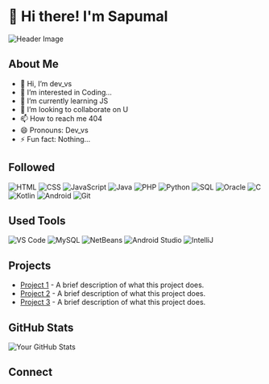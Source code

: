 # 👋 Hi there! I'm Sapumal

![Header Image](https://i.gifer.com/origin/a7/a7b6de0113f0a8fbeea873b577f4c25d_w200.gif)

## About Me

- 👋 Hi, I’m dev_vs
- 👀 I’m interested in Coding...
- 🌱 I’m currently learning JS
- 💞️ I’m looking to collaborate on U
- 📫 How to reach me 404
- 😄 Pronouns: Dev_vs
- ⚡ Fun fact: Nothing...

## Followed 

<div>
  <img src="https://img.icons8.com/color/48/000000/html-5.png" alt="HTML" />
  <img src="https://img.icons8.com/color/48/000000/css3.png" alt="CSS" />
  <img src="https://img.icons8.com/color/48/000000/javascript.png" alt="JavaScript" />
  <img src="https://img.icons8.com/color/48/000000/java-coffee-cup-logo.png" alt="Java" />
  <img src="https://img.icons8.com/color/48/000000/php.png" alt="PHP" />
  <img src="https://img.icons8.com/color/48/000000/python.png" alt="Python" />
  <img src="https://img.icons8.com/color/48/000000/sql.png" alt="SQL" />
  <img src="https://img.icons8.com/color/48/000000/oracle-logo.png" alt="Oracle" />
  <img src="https://img.icons8.com/color/48/000000/c-programming.png" alt="C" />
  <img src="https://img.icons8.com/color/48/000000/kotlin.png" alt="Kotlin" />
  <img src="https://img.icons8.com/color/48/000000/android-os.png" alt="Android" />
  <img src="https://img.icons8.com/color/48/000000/git.png" alt="Git" />
</div>

## Used Tools
<div>
  <img src="https://img.icons8.com/color/48/000000/visual-studio-code-2019.png" alt="VS Code" />
  <img src="https://img.icons8.com/color/48/000000/mysql-logo.png" alt="MySQL" />
   <img src="[https://img.icons8.com/color/48/000000/netbeans.png](https://en.pcfavour.info/wp-content/uploads/2014/12/netbeans-ide-logo-icon.jpg)" alt="NetBeans" />
  <img src="https://img.icons8.com/color/48/000000/android-studio.png" alt="Android Studio" />
  <img src="https://img.icons8.com/color/48/000000/intellij-idea.png" alt="IntelliJ" />
</div>

## Projects
- [Project 1](https://link-to-your-project1.com) - A brief description of what this project does.
- [Project 2](https://link-to-your-project2.com) - A brief description of what this project does.
- [Project 3](https://link-to-your-project3.com) - A brief description of what this project does.

## GitHub Stats
![Your GitHub Stats](https://github-readme-stats.vercel.app/api?username=YourUsername&show_icons=true&theme=radical)

## Connect
